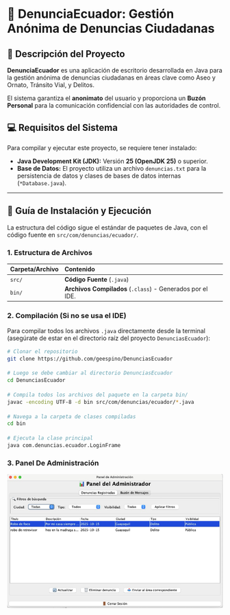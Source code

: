 # 🚨 DenunciaEcuador: Gestión Anónima de Denuncias Ciudadanas

## 📝 Descripción del Proyecto

**DenunciaEcuador** es una aplicación de escritorio desarrollada en Java para la gestión anónima de denuncias ciudadanas en áreas clave como Aseo y Ornato, Tránsito Vial, y Delitos.

El sistema garantiza el **anonimato** del usuario y proporciona un **Buzón Personal** para la comunicación confidencial con las autoridades de control.

## 💻 Requisitos del Sistema

Para compilar y ejecutar este proyecto, se requiere tener instalado:

* **Java Development Kit (JDK):** Versión **25 (OpenJDK 25)** o superior.
* **Base de Datos:** El proyecto utiliza un archivo `denuncias.txt` para la persistencia de datos y clases de bases de datos internas (`*Database.java`).

---

## 🚀 Guía de Instalación y Ejecución

La estructura del código sigue el estándar de paquetes de Java, con el código fuente en `src/com/denuncias/ecuador/`.

### 1. Estructura de Archivos

| Carpeta/Archivo | Contenido |
| :--- | :--- |
| `src/` | **Código Fuente** (`.java`) |
| `bin/` | **Archivos Compilados** (`.class`) - Generados por el IDE. |

### 2. Compilación (Si no se usa el IDE)

Para compilar todos los archivos `.java` directamente desde la terminal (asegúrate de estar en el directorio raíz del proyecto `DenunciasEcuador`):

```bash
# Clonar el repositorio
git clone https://github.com/geespino/DenunciasEcuador

# Luego se debe cambiar al directorio DenunciasEcuador
cd DenunciasEcuador

# Compila todos los archivos del paquete en la carpeta bin/
javac -encoding UTF-8 -d bin src/com/denuncias/ecuador/*.java

# Navega a la carpeta de clases compiladas
cd bin

# Ejecuta la clase principal
java com.denuncias.ecuador.LoginFrame
```

### 3. Panel De Administración

![admin de la aplicación DenunciaEcuador](img/app-admin.jpeg)
